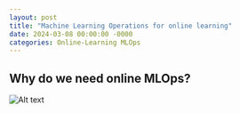 ```yaml
---
layout: post
title: "Machine Learning Operations for online learning"
date: 2024-03-08 00:00:00 -0000
categories: Online-Learning MLOps
---
```


## Why do we need online MLOps?
![Alt text](/img/oMLOps.jpg)